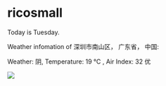 # ricosmall

Today is Tuesday.

Weather infomation of 深圳市南山区， 广东省， 中国: 

Weather: 阴, Temperature: 19 ℃ , Air Index: 32 优

<img src="https://github-readme-stats.vercel.app/api?username=ricosmall&show_icons=true" />
